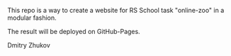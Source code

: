 This repo is a way to create a website for RS School task "online-zoo" in a modular fashion.

The result will be deployed on GitHub-Pages.

Dmitry Zhukov
